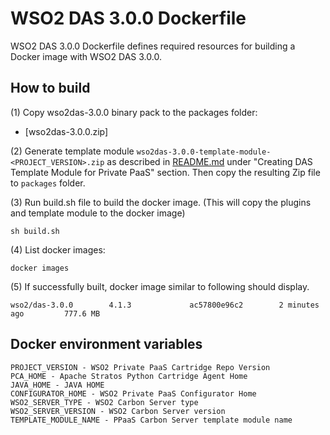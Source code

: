 # WSO2 DAS 3.0.0 Dockerfile

WSO2 DAS 3.0.0 Dockerfile defines required resources for building a Docker image with WSO2 DAS 3.0.0.

## How to build

(1) Copy wso2das-3.0.0 binary pack to the packages folder:

* [wso2das-3.0.0.zip]

(2) Generate template module `wso2das-3.0.0-template-module-<PROJECT_VERSION>.zip` as described in [README.md](https://github.com/wso2/private-paas-cartridges/blob/master/wso2das/3.0.0/template-module/README.md) under "Creating DAS Template Module for Private PaaS" section. Then copy the resulting Zip file to `packages` folder.


(3) Run build.sh file to build the docker image. (This will copy the plugins and template module to the docker image)
```
sh build.sh
```

(4) List docker images:
```
docker images
```
(5) If successfully built, docker image similar to following should display.
```
wso2/das-3.0.0        4.1.3             ac57800e96c2        2 minutes ago         777.6 MB
```
## Docker environment variables
```
PROJECT_VERSION - WSO2 Private PaaS Cartridge Repo Version
PCA_HOME - Apache Stratos Python Cartridge Agent Home
JAVA_HOME - JAVA HOME
CONFIGURATOR_HOME - WSO2 Private PaaS Configurator Home
WSO2_SERVER_TYPE - WSO2 Carbon Server type
WSO2_SERVER_VERSION - WSO2 Carbon Server version
TEMPLATE_MODULE_NAME - PPaaS Carbon Server template module name
```
